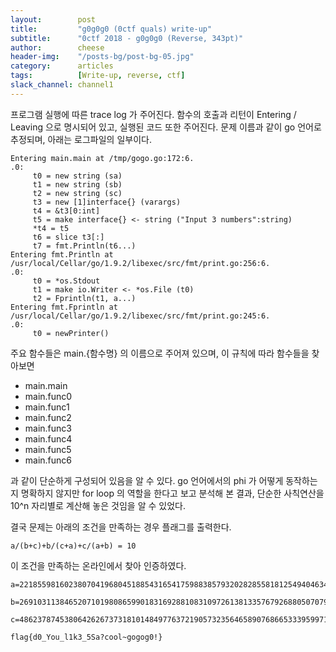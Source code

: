```yaml
---
layout:        post
title:         "g0g0g0 (0ctf quals) write-up"
subtitle:      "0ctf 2018 - g0g0g0 (Reverse, 343pt)"
author:        cheese
header-img:    "/posts-bg/post-bg-05.jpg"
category:      articles
tags:          [Write-up, reverse, ctf]
slack_channel: channel1
---
```



프로그램 실행에 따른 trace log 가 주어진다. 함수의 호출과 리턴이 Entering / Leaving 으로 명시되어 있고, 실행된 코드 또한 주어진다. 문제 이름과 같이 go 언어로 추정되며, 아래는 로그파일의 일부이다.

```
Entering main.main at /tmp/gogo.go:172:6.
.0:
	 t0 = new string (sa)
	 t1 = new string (sb)
	 t2 = new string (sc)
	 t3 = new [1]interface{} (varargs)
	 t4 = &t3[0:int]
	 t5 = make interface{} <- string ("Input 3 numbers":string)
	 *t4 = t5
	 t6 = slice t3[:]
	 t7 = fmt.Println(t6...)
Entering fmt.Println at /usr/local/Cellar/go/1.9.2/libexec/src/fmt/print.go:256:6.
.0:
	 t0 = *os.Stdout
	 t1 = make io.Writer <- *os.File (t0)
	 t2 = Fprintln(t1, a...)
Entering fmt.Fprintln at /usr/local/Cellar/go/1.9.2/libexec/src/fmt/print.go:245:6.
.0:
	 t0 = newPrinter()
```


주요 함수들은 main.{함수명} 의 이름으로 주어져 있으며, 이 규칙에 따라 함수들을 찾아보면

- main.main
- main.func0
- main.func1
- main.func2
- main.func3
- main.func4
- main.func5
- main.func6

과 같이 단순하게 구성되어 있음을 알 수 있다. go 언어에서의 phi 가 어떻게 동작하는 지 명확하지 않지만 for loop 의 역할을 한다고 보고 분석해 본 결과, 단순한 사칙연산을 10^n 자리별로 계산해 놓은 것임을 알 수 있었다.

결국 문제는 아래의 조건을 만족하는 경우 플래그를 출력한다.

```
a/(b+c)+b/(c+a)+c/(a+b) = 10
```

이 조건을 만족하는 온라인에서 찾아 인증하였다.

```
a=221855981602380704196804518854316541759883857932028285581812549404634844243737502744011549757448453135493556098964216532950604590733853450272184987603430882682754171300742698179931849310347

b=269103113846520710198086599018316928810831097261381335767926880507079911347095440987749703663156874995907158014866846058485318408629957749519665987782327830143454337518378955846463785600977

c=4862378745380642626737318101484977637219057323564658907686653339599714454790559130946320953938197181210525554039710122136086190642013402927952831079021210585653078786813279351784906397934209

flag{d0_You_l1k3_5Sa?cool~gogog0!}
```
